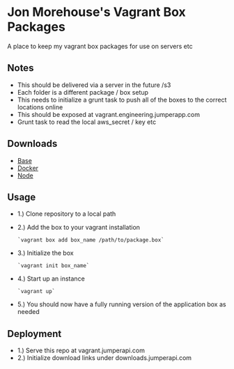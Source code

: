 Jon Morehouse's Vagrant Box Packages
=

A place to keep my vagrant box packages for use on servers etc

Notes
-

-	This should be delivered via a server in the future /s3
-	Each folder is a different package / box setup
-	This needs to initialize a grunt task to push all of the boxes  to the correct locations online
-	This should be exposed at vagrant.engineering.jumperapp.com
-	Grunt task to read the local aws_secret / key etc 

Downloads
-

-	[Base](http://vagrant.jumperapi.com/base.box)
-	[Docker](http://vagrant.jumperapi.com/docker.box)
-	[Node](http://vagrant.jumperapi.com/node.box)

Usage
-

-	1.) Clone repository to a local path 
-	2.) Add the box to your vagrant installation
		
		`vagrant box add box_name /path/to/package.box`

-	3.) Initialize the box
	
		`vagrant init box_name`

-	4.) Start up an instance

		`vagrant up`

-	5.) You should now have a fully running version of the application box as needed


Deployment
-

-	1.) Serve this repo at vagrant.jumperapi.com 
-	2.) Initialize download links under downloads.jumperapi.com

